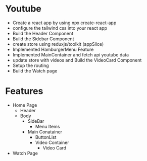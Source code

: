 # Youtube

- Create a react app by using npx create-react-app 
- configure the tailwind css into your react app 
- Build the Header Component
- Build the Sidebar Component
- create store using reduxjs/toolkit (appSlice)
- Implemented HamburgerMenu Feature
- Implemented MainContainer and fetch api youtube data
- update store with videos and Build the VideoCard Component 
- Setup the routing
- Build the Watch page


# Features

 - Home Page
    - Header
    - Body
      - SideBar
        - Menu Items
      - Main Conatainer
        - ButtonList
        - Video Container
          - Video Card
 - Watch Page
     